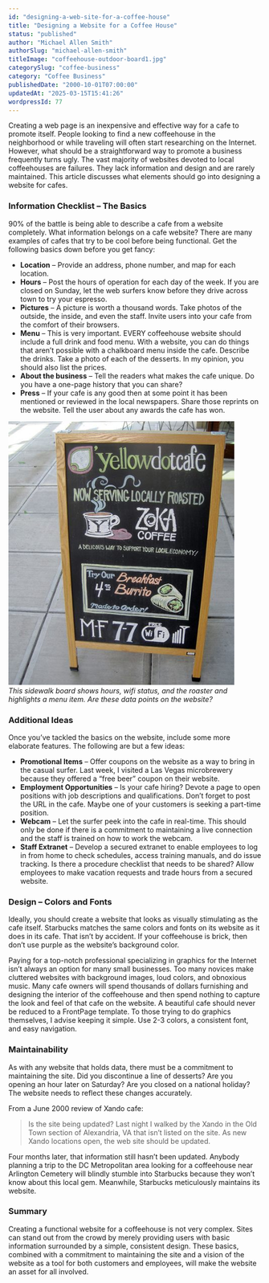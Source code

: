 ```yaml
---
id: "designing-a-web-site-for-a-coffee-house"
title: "Designing a Website for a Coffee House"
status: "published"
author: "Michael Allen Smith"
authorSlug: "michael-allen-smith"
titleImage: "coffeehouse-outdoor-board1.jpg"
categorySlug: "coffee-business"
category: "Coffee Business"
publishedDate: "2000-10-01T07:00:00"
updatedAt: "2025-03-15T15:41:26"
wordpressId: 77
---
```


Creating a web page is an inexpensive and effective way for a cafe to promote itself. People looking to find a new coffeehouse in the neighborhood or while traveling will often start researching on the Internet. However, what should be a straightforward way to promote a business frequently turns ugly. The vast majority of websites devoted to local coffeehouses are failures. They lack information and design and are rarely maintained. This article discusses what elements should go into designing a website for cafes.

### Information Checklist – The Basics

90% of the battle is being able to describe a cafe from a website completely. What information belongs on a cafe website? There are many examples of cafes that try to be cool before being functional. Get the following basics down before you get fancy:

-   **Location** – Provide an address, phone number, and map for each location.
-   **Hours** – Post the hours of operation for each day of the week. If you are closed on Sunday, let the web surfers know before they drive across town to try your espresso.
-   **Pictures** – A picture is worth a thousand words. Take photos of the outside, the inside, and even the staff. Invite users into your cafe from the comfort of their browsers.
-   **Menu** – This is very important. EVERY coffeehouse website should include a full drink and food menu. With a website, you can do things that aren’t possible with a chalkboard menu inside the cafe. Describe the drinks. Take a photo of each of the desserts. In my opinion, you should also list the prices.
-   **About the business** – Tell the readers what makes the cafe unique. Do you have a one-page history that you can share?
-   **Press** – If your cafe is any good then at some point it has been mentioned or reviewed in the local newspapers. Share those reprints on the website. Tell the user about any awards the cafe has won.

![coffeehouse sidewalk board](coffeehouse-outdoor-board1.jpg)  
*This sidewalk board shows hours, wifi status, and the roaster and highlights a menu item. Are these data points on the website?*

### Additional Ideas

Once you’ve tackled the basics on the website, include some more elaborate features. The following are but a few ideas:

-   **Promotional Items** – Offer coupons on the website as a way to bring in the casual surfer. Last week, I visited a Las Vegas microbrewery because they offered a “free beer” coupon on their website.
-   **Employment Opportunities** – Is your cafe hiring? Devote a page to open positions with job descriptions and qualifications. Don’t forget to post the URL in the cafe. Maybe one of your customers is seeking a part-time position.
-   **Webcam** – Let the surfer peek into the cafe in real-time. This should only be done if there is a commitment to maintaining a live connection and the staff is trained on how to work the webcam.
-   **Staff Extranet** – Develop a secured extranet to enable employees to log in from home to check schedules, access training manuals, and do issue tracking. Is there a procedure checklist that needs to be shared? Allow employees to make vacation requests and trade hours from a secured website.

### Design – Colors and Fonts

Ideally, you should create a website that looks as visually stimulating as the cafe itself. Starbucks matches the same colors and fonts on its website as it does in its cafe. That isn’t by accident. If your coffeehouse is brick, then don’t use purple as the website’s background color.

Paying for a top-notch professional specializing in graphics for the Internet isn’t always an option for many small businesses. Too many novices make cluttered websites with background images, loud colors, and obnoxious music. Many cafe owners will spend thousands of dollars furnishing and designing the interior of the coffeehouse and then spend nothing to capture the look and feel of that cafe on the website. A beautiful cafe should never be reduced to a FrontPage template. To those trying to do graphics themselves, I advise keeping it simple. Use 2-3 colors, a consistent font, and easy navigation.

### Maintainability

As with any website that holds data, there must be a commitment to maintaining the site. Did you discontinue a line of desserts? Are you opening an hour later on Saturday? Are you closed on a national holiday? The website needs to reflect these changes accurately.

From a June 2000 review of Xando cafe:

> Is the site being updated? Last night I walked by the Xando in the Old Town section of Alexandria, VA that isn’t listed on the site. As new Xando locations open, the web site should be updated.

Four months later, that information still hasn’t been updated. Anybody planning a trip to the DC Metropolitan area looking for a coffeehouse near Arlington Cemetery will blindly stumble into Starbucks because they won’t know about this local gem. Meanwhile, Starbucks meticulously maintains its website.

### Summary

Creating a functional website for a coffeehouse is not very complex. Sites can stand out from the crowd by merely providing users with basic information surrounded by a simple, consistent design. These basics, combined with a commitment to maintaining the site and a vision of the website as a tool for both customers and employees, will make the website an asset for all involved.
